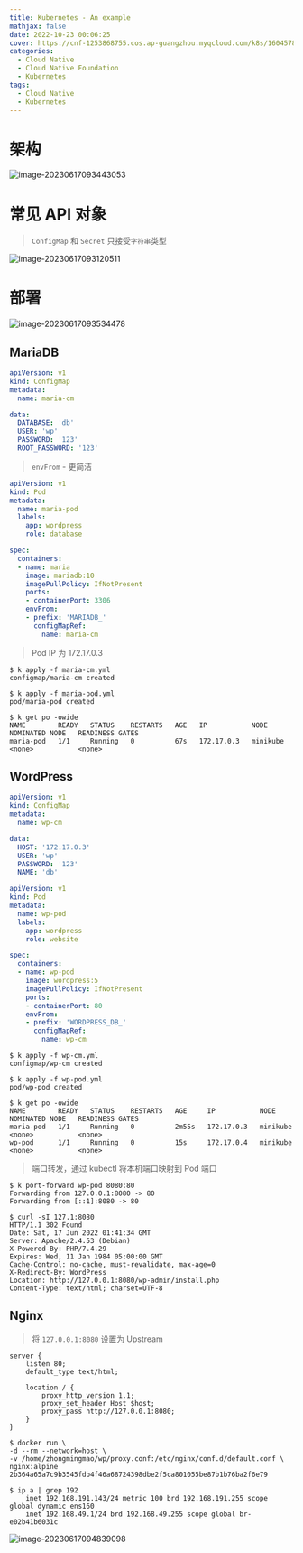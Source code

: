 ```yaml
---
title: Kubernetes - An example
mathjax: false
date: 2022-10-23 00:06:25
cover: https://cnf-1253868755.cos.ap-guangzhou.myqcloud.com/k8s/1604578891313.png
categories:
  - Cloud Native
  - Cloud Native Foundation
  - Kubernetes
tags:
  - Cloud Native
  - Kubernetes
---
```


# 架构

![image-20230617093443053](https://cnf-1253868755.cos.ap-guangzhou.myqcloud.com/k8s/image-20230617093443053.png)

<!-- more -->

# 常见 API 对象

> `ConfigMap` 和 `Secret` 只接受`字符串`类型

![image-20230617093120511](https://cnf-1253868755.cos.ap-guangzhou.myqcloud.com/k8s/image-20230617093120511.png)

# 部署

![image-20230617093534478](https://cnf-1253868755.cos.ap-guangzhou.myqcloud.com/k8s/image-20230617093534478.png)

## MariaDB

```yaml maria-cm.yml
apiVersion: v1
kind: ConfigMap
metadata:
  name: maria-cm

data:
  DATABASE: 'db'
  USER: 'wp'
  PASSWORD: '123'
  ROOT_PASSWORD: '123'
```

> `envFrom` - 更简洁

```yaml maria-pod.yml
apiVersion: v1
kind: Pod
metadata:
  name: maria-pod
  labels:
    app: wordpress
    role: database

spec:
  containers:
  - name: maria
    image: mariadb:10
    imagePullPolicy: IfNotPresent
    ports:
    - containerPort: 3306
    envFrom:
    - prefix: 'MARIADB_'
      configMapRef:
        name: maria-cm
```

> Pod IP 为 172.17.0.3

```
$ k apply -f maria-cm.yml
configmap/maria-cm created

$ k apply -f maria-pod.yml
pod/maria-pod created

$ k get po -owide
NAME        READY   STATUS    RESTARTS   AGE   IP           NODE       NOMINATED NODE   READINESS GATES
maria-pod   1/1     Running   0          67s   172.17.0.3   minikube   <none>           <none>
```

## WordPress

```yaml wp-cm.yml
apiVersion: v1
kind: ConfigMap
metadata:
  name: wp-cm

data:
  HOST: '172.17.0.3'
  USER: 'wp'
  PASSWORD: '123'
  NAME: 'db'
```

```yaml wp-pod.yml
apiVersion: v1
kind: Pod
metadata:
  name: wp-pod
  labels:
    app: wordpress
    role: website

spec:
  containers:
  - name: wp-pod
    image: wordpress:5
    imagePullPolicy: IfNotPresent
    ports:
    - containerPort: 80
    envFrom:
    - prefix: 'WORDPRESS_DB_'
      configMapRef:
        name: wp-cm
```

```
$ k apply -f wp-cm.yml
configmap/wp-cm created

$ k apply -f wp-pod.yml
pod/wp-pod created

$ k get po -owide
NAME        READY   STATUS    RESTARTS   AGE     IP           NODE       NOMINATED NODE   READINESS GATES
maria-pod   1/1     Running   0          2m55s   172.17.0.3   minikube   <none>           <none>
wp-pod      1/1     Running   0          15s     172.17.0.4   minikube   <none>           <none>
```

> 端口转发，通过 kubectl 将本机端口映射到 Pod 端口

```
$ k port-forward wp-pod 8080:80
Forwarding from 127.0.0.1:8080 -> 80
Forwarding from [::1]:8080 -> 80

$ curl -sI 127.1:8080
HTTP/1.1 302 Found
Date: Sat, 17 Jun 2022 01:41:34 GMT
Server: Apache/2.4.53 (Debian)
X-Powered-By: PHP/7.4.29
Expires: Wed, 11 Jan 1984 05:00:00 GMT
Cache-Control: no-cache, must-revalidate, max-age=0
X-Redirect-By: WordPress
Location: http://127.0.0.1:8080/wp-admin/install.php
Content-Type: text/html; charset=UTF-8
```

## Nginx

> 将 `127.0.0.1:8080` 设置为 Upstream

```nginx proxy.conf
server {
    listen 80;
    default_type text/html;

    location / {
        proxy_http_version 1.1;
        proxy_set_header Host $host;
        proxy_pass http://127.0.0.1:8080;
    }
}
```

```
$ docker run \
-d --rm --network=host \
-v /home/zhongmingmao/wp/proxy.conf:/etc/nginx/conf.d/default.conf \
nginx:alpine
2b364a65a7c9b3545fdb4f46a68724398dbe2f5ca801055be87b1b76ba2f6e79

$ ip a | grep 192
    inet 192.168.191.143/24 metric 100 brd 192.168.191.255 scope global dynamic ens160
    inet 192.168.49.1/24 brd 192.168.49.255 scope global br-e02b41b6031c
```

![image-20230617094839098](https://cnf-1253868755.cos.ap-guangzhou.myqcloud.com/k8s/image-20230617094839098.png)
